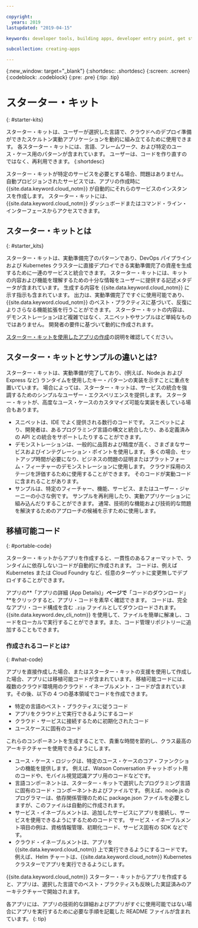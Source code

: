 ```yaml
---

copyright:
  years: 2019
lastupdated: "2019-04-15"

keywords: developer tools, building apps, developer entry point, get started coding, starter kit

subcollection: creating-apps

---
```

{:new_window: target="_blank"}
{:shortdesc: .shortdesc}
{:screen: .screen}
{:codeblock: .codeblock}
{:pre: .pre}
{:tip: .tip}

# スターター・キット
{: #starter-kits}

スターター・キットは、ユーザーが選択した言語で、クラウドへのデプロイ準備ができたスケルトン実動アプリケーションを動的に組み立てるために使用できます。 各スターター・キットには、言語、フレームワーク、および特定のユース・ケース用のパターンが含まれています。 ユーザーは、コードを作り直すのではなく、再利用できます。
{:shortdesc}

スターター・キットが特定のサービスを必要とする場合、問題はありません。 自動プロビジョンされたサービスでは、アプリの作成時に {{site.data.keyword.cloud_notm}} が自動的にそれらのサービスのインスタンスを作成します。 スターター・キットには、{{site.data.keyword.cloud_notm}} ダッシュボードまたはコマンド・ライン・インターフェースからアクセスできます。

## スターター・キットとは
{: #starter_kits}

スターター・キットは、実動準備完了のパターンであり、DevOps パイプラインおよび Kubernetes クラスターに直接デプロイできる実動準備完了の資産を生成するために一連のサービスと統合できます。 スターター・キットには、キットの内容および機能を理解するための十分な情報をユーザーに提供する記述メタデータが含まれています。 生成する内容を {{site.data.keyword.cloud_notm}} に示す指示も含まれています。 出力は、実動準備完了ですぐに使用可能であり、{{site.data.keyword.cloud_notm}} のベスト・プラクティスに基づいて、反復によりさらなる機能拡張を行うことができます。 スターター・キットの内容は、デモンストレーションほど複雑ではなく、スニペットやサンプルほど単純なものではありません。 開発者の要件に基づいて動的に作成されます。

[スターター・キットを使用したアプリの作成](/docs/apps?topic=creating-apps-tutorial-starterkit)の説明を確認してください。

## スターター・キットとサンプルの違いとは?
スターター・キットは、実動準備が完了しており、(例えば、Node.js および Express など) ランタイムを使用したキー・パターンの実装を示すことに重点を置いています。 場合によっては、スターター・キットは、サービスの統合を強調するためのシンプルなユーザー・エクスペリエンスを提供します。 スターター・キットが、高度なユース・ケースのカスタマイズ可能な実装を表している場合もあります。

* スニペットは、IDE でよく提供される数行のコードです。 スニペットにより、開発者は、あるプログラミング言語の構文と統合したり、ある定義済みの API との統合をサポートしたりすることができます。
* デモンストレーションは、一般的に品質および精度が高く、さまざまなサービスおよびインテグレーション・ポイントを使用します。 多くの場合、セットアップ時間が必要になり、ビジネスの問題の証明またはプラットフォーム・フィーチャーのデモンストレーションに使用します。 クラウド採用のステージを評価するために使用することができます。 そのコードが実動コードに含まれることがあります。
* サンプルは、特定のフィーチャー、機能、サービス、またはユーザー・ジャーニーの小さな例です。 サンプルを再利用したり、実動アプリケーションに組み込んだりすることができます。 通常、技術的な機能および技術的な問題を解決するためのアプローチの候補を示すために使用します。

## 移植可能コード
{: #portable-code}

スターター・キットからアプリを作成すると、一貫性のあるフォーマットで、ランタイムに依存しないコードが自動的に作成されます。 コードは、例えば Kubernetes または Cloud Foundry など、任意のターゲットに変更無しでデプロイすることができます。

アプリの**「アプリの詳細 (App Details)」**ページで**「コードのダウンロード」**をクリックすると、アプリ・コードを素早く確認できます。 コードは、完全なアプリ・コード構成を含む `.zip` ファイルとしてダウンロードされます。 {{site.data.keyword.dev_cli_notm}} を使用して、ファイルを簡単に解凍し、コードをローカルで実行することができます。また、コード管理リポジトリーに追加することもできます。

### 作成されるコードとは?
{: #what-code}

アプリを直接作成した場合、またはスターター・キットの支援を使用して作成した場合、アプリには移植可能コードが含まれています。 移植可能コードには、複数のクラウド環境用のクラウド・イネーブルメント・コードが含まれています。その後、以下の 4 つの基本領域でコードを作成できます。
* 特定の言語のベスト・プラクティスに従うコード
* アプリをクラウド上で実行できるようにするコード
* クラウド・サービスに接続するために初期化されたコード
* ユースケースに固有のコード

これらのコンポーネントを生成することで、貴重な時間を節約し、クラス最高のアーキテクチャーを使用できるようにします。

* ユース・ケース・ロジックは、特定のユース・ケースのコア・ファンクションの機能を提供します。 例えば、Watson Conversation チャットボット用のコードや、モバイル視覚認識アプリ用のコードなどです。
* 言語コンポーネントは、スターター・キットで選択したプログラミング言語に固有のコード・コンポーネントおよびファイルです。 例えば、node.js のプログラマーは、依存関係管理のために package.json ファイルを必要としますが、このファイルは自動的に作成されます。
* サービス・イネーブルメントは、追加したサービスにアプリを接続し、サービスを使用できるようにするためのコードです。 サービス・イネーブルメント項目の例は、資格情報管理、初期化コード、サービス固有の SDK などです。
* クラウド・イネーブルメントは、アプリを {{site.data.keyword.cloud_notm}} 上で実行できるようにするコードです。 例えば、Helm チャートは、{{site.data.keyword.cloud_notm}} Kubernetes クラスターでアプリを実行できるようにします。

{{site.data.keyword.cloud_notm}} スターター・キットからアプリを作成すると、アプリは、選択した言語でのベスト・プラクティスも反映した実証済みのアーキテクチャーで開始されます。

各アプリには、アプリの技術的な詳細およびアプリがすぐに使用可能ではない場合にアプリを実行するために必要な手順を記載した README ファイルが含まれています。
{: tip}
